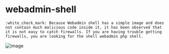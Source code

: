 # webadmin-shell
```
:white_check_mark: Because Webadmin shell has a simple image and does not contain much malicious code inside it, it has been observed that it is not easy to catch firewalls. If you are having trouble getting firewalls, you are looking for the shell webadmin php shell.
```
![image](https://user-images.githubusercontent.com/91090392/135725625-08172a07-0a0d-4ef2-9184-c778f5940130.png)
